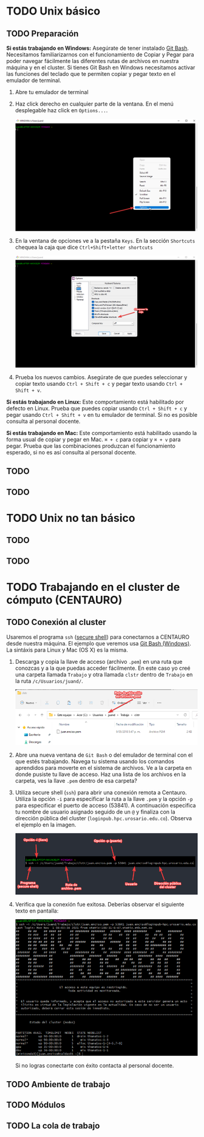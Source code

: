 ---
---

# <span class="todo TODO">TODO</span> Unix básico

## <span class="todo TODO">TODO</span> Preparación

**Si estás trabajando en Windows:** Asegúrate de tener instalado [Git
Bash](https://gitforwindows.org/). Necesitamos familiarizarnos con el
funcionamiento de Copiar y Pegar para poder navegar fácilmente las
diferentes rutas de archivos en nuestra máquina y en el cluster. Si
tienes Git Bash en Windows necesitamos activar las funciones del teclado
que te permiten copiar y pegar texto en el emulador de terminal.

1.  Abre tu emulador de terminal

2.  Haz click derecho en cualquier parte de la ventana. En el menú
    desplegable haz click en `Options...`.

    ![](./Imagenes/habilitar_cp_gitbash1.png)

3.  En la ventana de opciones ve a la pestaña `Keys`. En la sección
    `Shortcuts` chequea la caja que dice `Ctrl+Shift+letter
            shortcuts`

    ![](./Imagenes/habilitar_cp_gitbash2.png)

4.  Prueba los nuevos cambios. Asegúrate de que puedes seleccionar y
    copiar texto usando `Ctrl + Shift + c` y pegar texto usando
    `Ctrl + Shift + v`.

**Si estás trabajando en Linux:** Este comportamiento está habilitado
por defecto en Linux. Prueba que puedes copiar usando `Ctrl + Shift + c`
y pegar usando `Ctrl + Shift + v` en tu emulador de terminal. Si no es
posible consulta al personal docente.

**Si estás trabajando en Mac:** Este comportamiento está habilitado
usando la forma usual de copiar y pegar en Mac. `⌘ + c` para copiar y
`⌘ + v` para pegar. Prueba que las combinaciones produzcan el
funcionamiento esperado, si no es así consulta al personal docente.

## <span class="todo TODO">TODO</span> 

## <span class="todo TODO">TODO</span> 

# <span class="todo TODO">TODO</span> Unix no tan básico

## <span class="todo TODO">TODO</span> 

## <span class="todo TODO">TODO</span> 

# <span class="todo TODO">TODO</span> Trabajando en el cluster de cómputo (CENTAURO)

## <span class="todo TODO">TODO</span> Conexión al cluster

Usaremos el programa `ssh` ([secure
shell](https://www.ssh.com/academy/ssh)) para conectarnos a CENTAURO
desde nuestra máquina. El ejemplo que veremos usa [Git Bash
(Windows)](https://gitforwindows.org/). La sintáxis para Linux y Mac (OS
X) es la misma.

1.  Descarga y copia la llave de acceso (archivo `.pem`) en una ruta que
    conozcas y a la que puedas acceder fácilmente. En este caso yo creé
    una carpeta llamada `Trabajo` y otra llamada `clstr` dentro de
    `Trabajo` en la ruta `/c/Usuarios/juand/`.

    ![](./Imagenes/ruta_archivo_pem.png)

2.  Abre una nueva ventana de `Git Bash` o del emulador de terminal con
    el que estés trabajando. Navega tu sistema usando los comandos
    aprendidos para moverte en el sistema de archivos. Ve a la carpeta
    en donde pusiste tu llave de acceso. Haz una lista de los archivos
    en la carpeta, ves la llave `.pem` dentro de esa carpeta?

3.  Utiliza secure shell (`ssh`) para abrir una conexión remota a
    Centauro. Utiliza la opción `-i` para especificar la ruta a la llave
    `.pem` y la opción `-p` para especificar el puerto de acceso
    (53841). A continuación especifica tu nombre de usuario asignado
    seguido de un `@` y finaliza con la dirección pública del cluster
    (`loginpub.hpc.urosario.edu.co`). Observa el ejemplo en la imagen.

    ![](./Imagenes/conexion_centauro.png)

4.  Verifica que la conexión fue exitosa. Deberías observar el siguiente
    texto en pantalla:

    ![](./Imagenes/conexion_exitosa.png)

    Si no logras conectarte con éxito contacta al personal docente.

## <span class="todo TODO">TODO</span> Ambiente de trabajo

## <span class="todo TODO">TODO</span> Módulos

## <span class="todo TODO">TODO</span> La cola de trabajo
